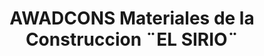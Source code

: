 ---
title: "AWADCONS Materiales de la Construccion ¨EL SIRIO¨"
url: /santa-clara/awadcons-materiales-de-la-construccion-el-sirio/
shop: hardware
---